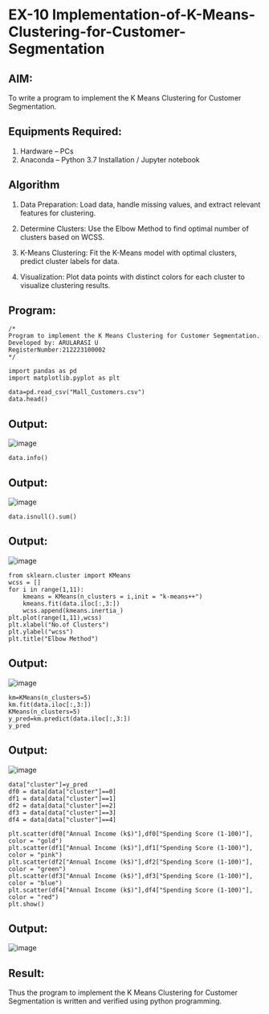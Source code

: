 # EX-10 Implementation-of-K-Means-Clustering-for-Customer-Segmentation

## AIM:
To write a program to implement the K Means Clustering for Customer Segmentation.

## Equipments Required:
1. Hardware – PCs
2. Anaconda – Python 3.7 Installation / Jupyter notebook

## Algorithm
1. Data Preparation: Load data, handle missing values, and extract relevant features for clustering.

2. Determine Clusters: Use the Elbow Method to find optimal number of clusters based on WCSS.

3. K-Means Clustering: Fit the K-Means model with optimal clusters, predict cluster labels for data.

4. Visualization: Plot data points with distinct colors for each cluster to visualize clustering results.


## Program:
```
/*
Program to implement the K Means Clustering for Customer Segmentation.
Developed by: ARULARASI U
RegisterNumber:212223100002
*/
```
```
import pandas as pd 
import matplotlib.pyplot as plt 
```
```
data=pd.read_csv("Mall_Customers.csv")
data.head()
```
## Output:
![image](https://github.com/user-attachments/assets/d970e94b-50cc-4bd1-8013-ed7bdd559552)
```
data.info()
```
## Output:
![image](https://github.com/user-attachments/assets/dd443d39-2c35-4939-a8bb-5a74ab0ff9e5)
```
data.isnull().sum()
```
## Output:
![image](https://github.com/user-attachments/assets/1a255d89-8395-4874-ac9a-3eb833156ce4)
```
from sklearn.cluster import KMeans
wcss = []
for i in range(1,11):
    kmeans = KMeans(n_clusters = i,init = "k-means++")
    kmeans.fit(data.iloc[:,3:])
    wcss.append(kmeans.inertia_)
plt.plot(range(1,11),wcss)
plt.xlabel("No.of Clusters")
plt.ylabel("wcss")
plt.title("Elbow Method")
```
## Output:
![image](https://github.com/user-attachments/assets/7e01b052-e7a3-4d10-9fa7-6aece0f9a1e4)
```
km=KMeans(n_clusters=5)
km.fit(data.iloc[:,3:])
KMeans(n_clusters=5)
y_pred=km.predict(data.iloc[:,3:])
y_pred
```
## Output:
![image](https://github.com/user-attachments/assets/2e8a7873-a2f1-4885-9823-dad6916f882b)
```
data["cluster"]=y_pred
df0 = data[data["cluster"]==0]
df1 = data[data["cluster"]==1]
df2 = data[data["cluster"]==2]
df3 = data[data["cluster"]==3]
df4 = data[data["cluster"]==4]
```
```
plt.scatter(df0["Annual Income (k$)"],df0["Spending Score (1-100)"], color = "gold")
plt.scatter(df1["Annual Income (k$)"],df1["Spending Score (1-100)"], color = "pink")
plt.scatter(df2["Annual Income (k$)"],df2["Spending Score (1-100)"], color = "green")
plt.scatter(df3["Annual Income (k$)"],df3["Spending Score (1-100)"], color = "blue")
plt.scatter(df4["Annual Income (k$)"],df4["Spending Score (1-100)"], color = "red")
plt.show()
```
## Output:
![image](https://github.com/user-attachments/assets/88d97371-fc53-403c-9b9d-50c6deebf3fc)




## Result:
Thus the program to implement the K Means Clustering for Customer Segmentation is written and verified using python programming.

